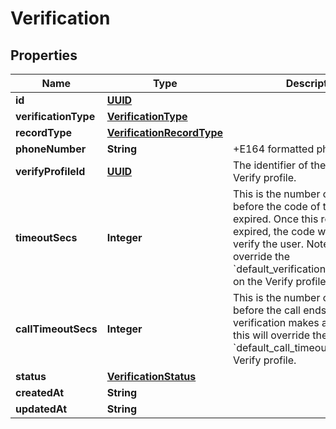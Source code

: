 

# Verification

## Properties

Name | Type | Description | Notes
------------ | ------------- | ------------- | -------------
**id** | [**UUID**](UUID.md) |  |  [optional]
**verificationType** | [**VerificationType**](VerificationType.md) |  |  [optional]
**recordType** | [**VerificationRecordType**](VerificationRecordType.md) |  |  [optional]
**phoneNumber** | **String** | +E164 formatted phone number. |  [optional]
**verifyProfileId** | [**UUID**](UUID.md) | The identifier of the associated Verify profile. |  [optional]
**timeoutSecs** | **Integer** | This is the number of seconds before the code of the request is expired. Once this request has expired, the code will no longer verify the user. Note: this will override the &#x60;default_verification_timeout_secs&#x60; on the Verify profile. |  [optional]
**callTimeoutSecs** | **Integer** | This is the number of seconds before the call ends, if the verification makes a call. Note: this will override the &#x60;default_call_timeout_secs&#x60; on the Verify profile. |  [optional]
**status** | [**VerificationStatus**](VerificationStatus.md) |  |  [optional]
**createdAt** | **String** |  |  [optional]
**updatedAt** | **String** |  |  [optional]



